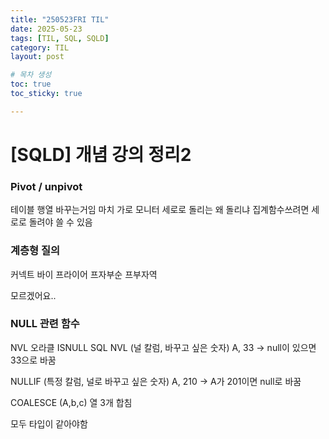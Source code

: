 ```yaml
---
title: "250523FRI TIL"
date: 2025-05-23
tags: [TIL, SQL, SQLD]
category: TIL
layout: post

# 목차 생성
toc: true
toc_sticky: true

---
```

# [SQLD] 개념 강의 정리2

### Pivot / unpivot
테이블 행열 바꾸는거임
마치 가로 모니터 세로로 돌리는
왜 돌리냐 집계함수쓰려면 세로로 돌려야 쓸 수 있음


### 계층형 질의
커넥트 바이 프라이어
프자부순
프부자역

모르겠어요..



### NULL 관련 함수

NVL 오라클
ISNULL SQL
NVL (널 칼럼, 바꾸고 싶은 숫자)
A, 33 -> null이 있으면 33으로 바꿈


NULLIF (특정 칼럼, 널로 바꾸고 싶은 숫자)
A, 210 -> A가 201이면 null로 바꿈


COALESCE
(A,b,c) 열 3개 합침


모두 타입이 같아야함